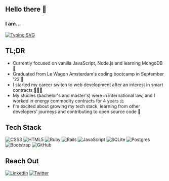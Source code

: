 <h2><strong>Hello there 🧤</strong></h2>
<h3>I am...</h3>

<a href="#"><img src="https://readme-typing-svg.herokuapp.com?font=IBM+Plex+Mono&size=14&duration=3000&pause=60&color=00ad68&height=35&lines=learning+more+about+JavaScript+%26+Node.js;a+former+commodity+contract+specialist;obsessed+with+Chelsea+Football+Club;...+always+looking+for+delicious+vegan+food;hoping+you+reach+out%2C+let's+build+together!" alt="Typing SVG" /></a>
<h2><strong>TL;DR</strong></h2>

- Currently focused on vanilla JavaScript, Node.js and learning MongoDB 🦝
- Graduated from Le Wagon Amsterdam's coding bootcamp in September '22 🌱
- I started my career switch to web development after an interest in smart contracts 👨🏻‍💻 
- My studies (bachelor's and master's) were in international law, and I worked in energy commodity contracts for 4 years ⚖️
- I'm excited about growing my tech stack, learning from other developers' journeys and contributing to open source code 🤝 

<h2><strong>Tech Stack</strong></h2>

![CSS3](https://img.shields.io/badge/css3-%231572B6.svg?style=for-the-badge&logo=css3&logoColor=white) ![HTML5](https://img.shields.io/badge/html5-%23E34F26.svg?style=for-the-badge&logo=html5&logoColor=white) ![Ruby](https://img.shields.io/badge/ruby-%23CC342D.svg?style=for-the-badge&logo=ruby&logoColor=white) ![Rails](https://img.shields.io/badge/rails-%23CC0000.svg?style=for-the-badge&logo=ruby-on-rails&logoColor=white) ![JavaScript](https://img.shields.io/badge/javascript-%23323330.svg?style=for-the-badge&logo=javascript&logoColor=%23F7DF1E) ![SQLite](https://img.shields.io/badge/sqlite-%2307405e.svg?style=for-the-badge&logo=sqlite&logoColor=white) ![Postgres](https://img.shields.io/badge/postgres-%23316192.svg?style=for-the-badge&logo=postgresql&logoColor=white) ![Bootstrap](https://img.shields.io/badge/bootstrap-%23563D7C.svg?style=for-the-badge&logo=bootstrap&logoColor=white) ![GitHub](https://img.shields.io/badge/github-%23121011.svg?style=for-the-badge&logo=github&logoColor=white) 

<h2><strong>Reach Out</strong></h2>

<a href="https://www.linkedin.com/in/alvaro-trujillo/"> ![LinkedIn](https://img.shields.io/badge/linkedin-%230077B5.svg?style=for-the-badge&logo=linkedin&logoColor=white)</a> <a href="https://twitter.com/TrujiCodes">![Twitter](https://img.shields.io/badge/Twitter-%231DA1F2.svg?style=for-the-badge&logo=Twitter&logoColor=white)</a>
